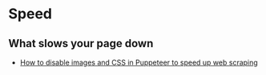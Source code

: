 # Speed

## What slows your page down

- [How to disable images and CSS in Puppeteer to speed up web scraping](https://www.scrapehero.com/how-to-increase-web-scraping-speed-using-puppeteer/)
